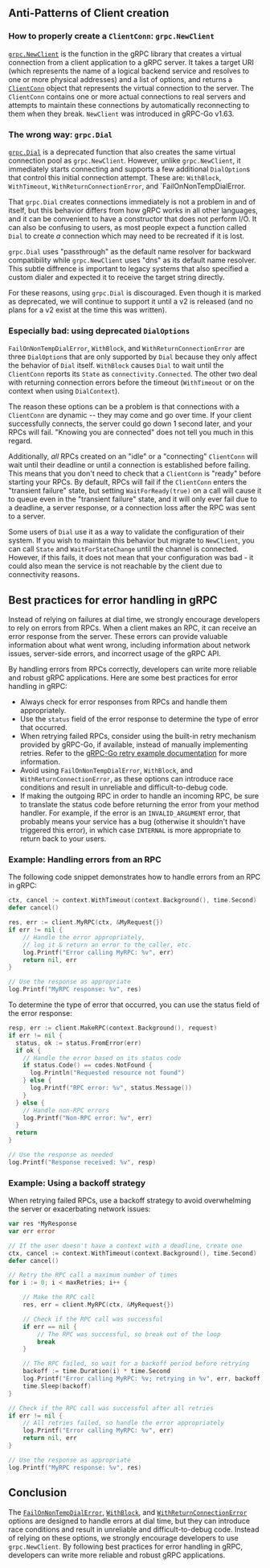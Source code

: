 ## Anti-Patterns of Client creation

### How to properly create a `ClientConn`: `grpc.NewClient`

[`grpc.NewClient`](https://pkg.go.dev/google.golang.org/grpc#NewClient) is the
function in the gRPC library that creates a virtual connection from a client
application to a gRPC server.  It takes a target URI (which represents the name
of a logical backend service and resolves to one or more physical addresses) and
a list of options, and returns a
[`ClientConn`](https://pkg.go.dev/google.golang.org/grpc#ClientConn) object that
represents the virtual connection to the server.  The `ClientConn` contains one
or more actual connections to real servers and attempts to maintain these
connections by automatically reconnecting to them when they break.  `NewClient`
was introduced in gRPC-Go v1.63.

### The wrong way: `grpc.Dial`

[`grpc.Dial`](https://pkg.go.dev/google.golang.org/grpc#Dial) is a deprecated
function that also creates the same virtual connection pool as `grpc.NewClient`.
However, unlike `grpc.NewClient`, it immediately starts connecting and supports
a few additional `DialOption`s that control this initial connection attempt.
These are: `WithBlock`, `WithTimeout`, `WithReturnConnectionError`, and
`FailOnNonTempDialError.

That `grpc.Dial` creates connections immediately is not a problem in and of
itself, but this behavior differs from how gRPC works in all other languages,
and it can be convenient to have a constructor that does not perform I/O.  It
can also be confusing to users, as most people expect a function called `Dial`
to create _a_ connection which may need to be recreated if it is lost.

`grpc.Dial` uses "passthrough" as the default name resolver for backward
compatibility while `grpc.NewClient` uses "dns" as its default name resolver.
This subtle diffrence is important to legacy systems that also specified a
custom dialer and expected it to receive the target string directly.

For these reasons, using `grpc.Dial` is discouraged.  Even though it is marked
as deprecated, we will continue to support it until a v2 is released (and no
plans for a v2 exist at the time this was written).

### Especially bad: using deprecated `DialOptions`

`FailOnNonTempDialError`, `WithBlock`, and `WithReturnConnectionError` are three
`DialOption`s that are only supported by `Dial` because they only affect the
behavior of `Dial` itself. `WithBlock` causes `Dial` to wait until the
`ClientConn` reports its `State` as `connectivity.Connected`.  The other two deal
with returning connection errors before the timeout (`WithTimeout` or on the
context when using `DialContext`).

The reason these options can be a problem is that connections with a
`ClientConn` are dynamic -- they may come and go over time.  If your client
successfully connects, the server could go down 1 second later, and your RPCs
will fail.  "Knowing you are connected" does not tell you much in this regard.

Additionally, _all_ RPCs created on an "idle" or a "connecting" `ClientConn`
will wait until their deadline or until a connection is established before
failing.  This means that you don't need to check that a `ClientConn` is "ready"
before starting your RPCs.  By default, RPCs will fail if the `ClientConn`
enters the "transient failure" state, but setting `WaitForReady(true)` on a
call will cause it to queue even in the "transient failure" state, and it will
only ever fail due to a deadline, a server response, or a connection loss after
the RPC was sent to a server.

Some users of `Dial` use it as a way to validate the configuration of their
system.  If you wish to maintain this behavior but migrate to `NewClient`, you
can call `State` and `WaitForStateChange` until the channel is connected.
However, if this fails, it does not mean that your configuration was bad - it
could also mean the service is not reachable by the client due to connectivity
reasons.

## Best practices for error handling in gRPC

Instead of relying on failures at dial time, we strongly encourage developers to
rely on errors from RPCs.  When a client makes an RPC, it can receive an error
response from the server.  These errors can provide valuable information about
what went wrong, including information about network issues, server-side errors,
and incorrect usage of the gRPC API.

By handling errors from RPCs correctly, developers can write more reliable and
robust gRPC applications.  Here are some best practices for error handling in
gRPC:

- Always check for error responses from RPCs and handle them appropriately.
- Use the `status` field of the error response to determine the type of error
  that occurred.
- When retrying failed RPCs, consider using the built-in retry mechanism
  provided by gRPC-Go, if available, instead of manually implementing retries.
  Refer to the [gRPC-Go retry example
  documentation](https://github.com/grpc/grpc-go/blob/master/examples/features/retry/README.md)
  for more information.
- Avoid using `FailOnNonTempDialError`, `WithBlock`, and
  `WithReturnConnectionError`, as these options can introduce race conditions
  and result in unreliable and difficult-to-debug code.
- If making the outgoing RPC in order to handle an incoming RPC, be sure to
  translate the status code before returning the error from your method handler.
  For example, if the error is an `INVALID_ARGUMENT` error, that probably means
  your service has a bug (otherwise it shouldn't have triggered this error), in
  which case `INTERNAL` is more appropriate to return back to your users.

### Example: Handling errors from an RPC

The following code snippet demonstrates how to handle errors from an RPC in
gRPC:

```go
ctx, cancel := context.WithTimeout(context.Background(), time.Second)
defer cancel()

res, err := client.MyRPC(ctx, &MyRequest{})
if err != nil {
    // Handle the error appropriately,
    // log it & return an error to the caller, etc.
    log.Printf("Error calling MyRPC: %v", err)
    return nil, err
}

// Use the response as appropriate
log.Printf("MyRPC response: %v", res)
```

To determine the type of error that occurred, you can use the status field of
the error response:


```go
resp, err := client.MakeRPC(context.Background(), request)
if err != nil {
  status, ok := status.FromError(err)
  if ok {
    // Handle the error based on its status code
    if status.Code() == codes.NotFound {
      log.Println("Requested resource not found")
    } else {
      log.Printf("RPC error: %v", status.Message())
    }
  } else {
    // Handle non-RPC errors
    log.Printf("Non-RPC error: %v", err)
  }
  return
}

// Use the response as needed
log.Printf("Response received: %v", resp)
```

### Example: Using a backoff strategy


When retrying failed RPCs, use a backoff strategy to avoid overwhelming the
server or exacerbating network issues:


```go
var res *MyResponse
var err error

// If the user doesn't have a context with a deadline, create one
ctx, cancel := context.WithTimeout(context.Background(), time.Second)
defer cancel()

// Retry the RPC call a maximum number of times
for i := 0; i < maxRetries; i++ {

    // Make the RPC call
    res, err = client.MyRPC(ctx, &MyRequest{})

    // Check if the RPC call was successful
    if err == nil {
        // The RPC was successful, so break out of the loop
        break
    }

    // The RPC failed, so wait for a backoff period before retrying
    backoff := time.Duration(i) * time.Second
    log.Printf("Error calling MyRPC: %v; retrying in %v", err, backoff)
    time.Sleep(backoff)
}

// Check if the RPC call was successful after all retries
if err != nil {
    // All retries failed, so handle the error appropriately
    log.Printf("Error calling MyRPC: %v", err)
    return nil, err
}

// Use the response as appropriate
log.Printf("MyRPC response: %v", res)
```


## Conclusion

The
[`FailOnNonTempDialError`](https://pkg.go.dev/google.golang.org/grpc#FailOnNonTempDialError),
[`WithBlock`](https://pkg.go.dev/google.golang.org/grpc#WithBlock), and
[`WithReturnConnectionError`](https://pkg.go.dev/google.golang.org/grpc#WithReturnConnectionError)
options are designed to handle errors at dial time, but they can introduce race
conditions and result in unreliable and difficult-to-debug code.  Instead of
relying on these options, we strongly encourage developers to use
`grpc.NewClient`.  By following best practices for error handling in gRPC,
developers can write more reliable and robust gRPC applications.
